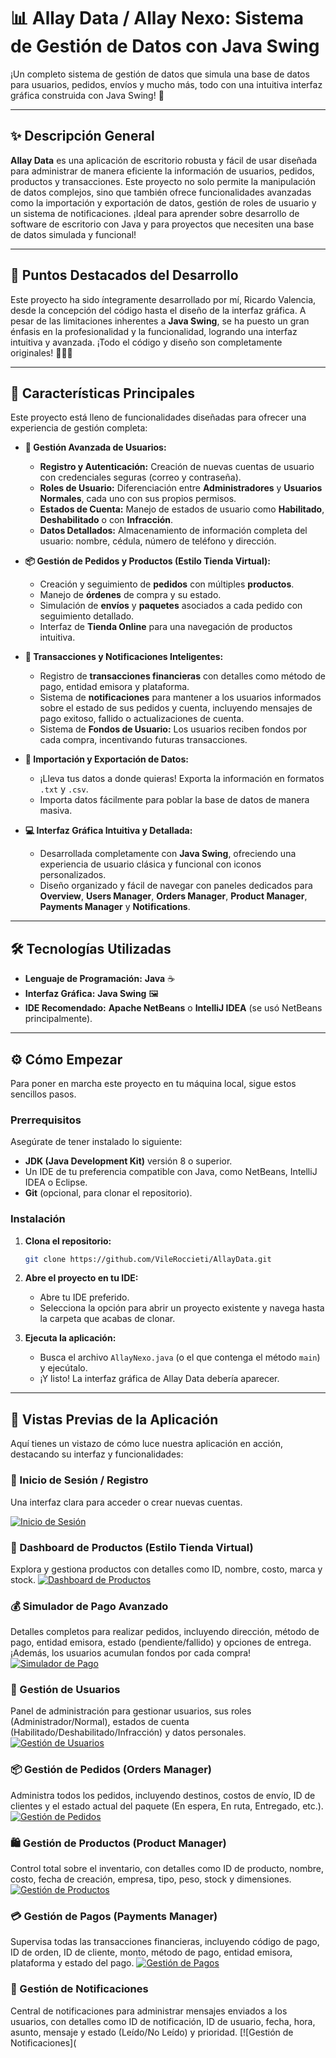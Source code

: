 # 📊 Allay Data / Allay Nexo: Sistema de Gestión de Datos con Java Swing

¡Un completo sistema de gestión de datos que simula una base de datos para usuarios, pedidos, envíos y mucho más, todo con una intuitiva interfaz gráfica construida con Java Swing! 🚀

---

## ✨ Descripción General

**Allay Data** es una aplicación de escritorio robusta y fácil de usar diseñada para administrar de manera eficiente la información de usuarios, pedidos, productos y transacciones. Este proyecto no solo permite la manipulación de datos complejos, sino que también ofrece funcionalidades avanzadas como la importación y exportación de datos, gestión de roles de usuario y un sistema de notificaciones. ¡Ideal para aprender sobre desarrollo de software de escritorio con Java y para proyectos que necesiten una base de datos simulada y funcional!

---

## 🌟 Puntos Destacados del Desarrollo

Este proyecto ha sido íntegramente desarrollado por mí, Ricardo Valencia, desde la concepción del código hasta el diseño de la interfaz gráfica. A pesar de las limitaciones inherentes a **Java Swing**, se ha puesto un gran énfasis en la profesionalidad y la funcionalidad, logrando una interfaz intuitiva y avanzada. ¡Todo el código y diseño son completamente originales\! 👨‍💻✨

---

## 🚀 Características Principales

Este proyecto está lleno de funcionalidades diseñadas para ofrecer una experiencia de gestión completa:

* **👥 Gestión Avanzada de Usuarios:**
    * **Registro y Autenticación:** Creación de nuevas cuentas de usuario con credenciales seguras (correo y contraseña).
    * **Roles de Usuario:** Diferenciación entre **Administradores** y **Usuarios Normales**, cada uno con sus propios permisos.
    * **Estados de Cuenta:** Manejo de estados de usuario como **Habilitado**, **Deshabilitado** o con **Infracción**.
    * **Datos Detallados:** Almacenamiento de información completa del usuario: nombre, cédula, número de teléfono y dirección.

* **📦 Gestión de Pedidos y Productos (Estilo Tienda Virtual):**
    * Creación y seguimiento de **pedidos** con múltiples **productos**.
    * Manejo de **órdenes** de compra y su estado.
    * Simulación de **envíos** y **paquetes** asociados a cada pedido con seguimiento detallado.
    * Interfaz de **Tienda Online** para una navegación de productos intuitiva.

* **💸 Transacciones y Notificaciones Inteligentes:**
    * Registro de **transacciones financieras** con detalles como método de pago, entidad emisora y plataforma.
    * Sistema de **notificaciones** para mantener a los usuarios informados sobre el estado de sus pedidos y cuenta, incluyendo mensajes de pago exitoso, fallido o actualizaciones de cuenta.
    * Sistema de **Fondos de Usuario:** Los usuarios reciben fondos por cada compra, incentivando futuras transacciones.

* **🔄 Importación y Exportación de Datos:**
    * ¡Lleva tus datos a donde quieras! Exporta la información en formatos `.txt` y `.csv`.
    * Importa datos fácilmente para poblar la base de datos de manera masiva.

* **💻 Interfaz Gráfica Intuitiva y Detallada:**
    * Desarrollada completamente con **Java Swing**, ofreciendo una experiencia de usuario clásica y funcional con iconos personalizados.
    * Diseño organizado y fácil de navegar con paneles dedicados para **Overview**, **Users Manager**, **Orders Manager**, **Product Manager**, **Payments Manager** y **Notifications**.

---

## 🛠️ Tecnologías Utilizadas

* **Lenguaje de Programación:** **Java** ☕
* **Interfaz Gráfica:** **Java Swing** 🖼️
* **IDE Recomendado:** **Apache NetBeans** o **IntelliJ IDEA** (se usó NetBeans principalmente).

---

## ⚙️ Cómo Empezar

Para poner en marcha este proyecto en tu máquina local, sigue estos sencillos pasos.

### Prerrequisitos

Asegúrate de tener instalado lo siguiente:

* **JDK (Java Development Kit)** versión 8 o superior.
* Un IDE de tu preferencia compatible con Java, como NetBeans, IntelliJ IDEA o Eclipse.
* **Git** (opcional, para clonar el repositorio).

### Instalación

1.  **Clona el repositorio:**
    ```sh
    git clone https://github.com/VileRoccieti/AllayData.git
    ```
2.  **Abre el proyecto en tu IDE:**
    * Abre tu IDE preferido.
    * Selecciona la opción para abrir un proyecto existente y navega hasta la carpeta que acabas de clonar.

3.  **Ejecuta la aplicación:**
    * Busca el archivo `AllayNexo.java` (o el que contenga el método `main`) y ejecútalo.
    * ¡Y listo! La interfaz gráfica de Allay Data debería aparecer.

---

## 📸 Vistas Previas de la Aplicación

Aquí tienes un vistazo de cómo luce nuestra aplicación en acción, destacando su interfaz y funcionalidades:

### 🔑 Inicio de Sesión / Registro
Una interfaz clara para acceder o crear nuevas cuentas.

[![Inicio de Sesión](https://media.discordapp.net/attachments/1052634745579765791/1424431241842921544/image.png?ex=68e3ec78&is=68e29af8&hm=7827ea9ffe0747796408cd786bb89438d7d8e75f34c97f4952b0c42fc5dc03d7&=&format=webp&quality=lossless&width=676&height=805)](https://media.discordapp.net/attachments/1052634745579765791/1424431241842921544/image.png?ex=68e3ec78&is=68e29af8&hm=7827ea9ffe0747796408cd786bb89438d7d8e75f34c97f4952b0c42fc5dc03d7&=&format=webp&quality=lossless&width=676&height=805)

### 🛒 Dashboard de Productos (Estilo Tienda Virtual)
Explora y gestiona productos con detalles como ID, nombre, costo, marca y stock.
[![Dashboard de Productos](https://media.discordapp.net/attachments/1052634745579765791/1424431242228535448/image.png?ex=68e3ec78&is=68e29af8&hm=494d732a42db93952e4c4082a862dbadd35e8e3c37734bbae7f2668f22679f07&=&format=webp&quality=lossless&width=1649&height=790)](https://media.discordapp.net/attachments/1052634745579765791/1424431242228535448/image.png?ex=68e3ec78&is=68e29af8&hm=494d732a42db93952e4c4082a862dbadd35e8e3c37734bbae7f2668f22679f07&=&format=webp&quality=lossless&width=1649&height=790)

### 💰 Simulador de Pago Avanzado
Detalles completos para realizar pedidos, incluyendo dirección, método de pago, entidad emisora, estado (pendiente/fallido) y opciones de entrega. ¡Además, los usuarios acumulan fondos por cada compra!
[![Simulador de Pago](https://media.discordapp.net/attachments/1052634745579765791/1424431242794762370/image.png?ex=68e3ec78&is=68e29af8&hm=4054a02c37a5afdfeb81a7a021609a1349177dd5affa59525ab7860c7f3ed9fc&=&format=webp&quality=lossless&width=1651&height=788)](https://media.discordapp.net/attachments/1052634745579765791/1424431242794762370/image.png?ex=68e3ec78&is=68e29af8&hm=4054a02c37a5afdfeb81a7a021609a1349177dd5affa59525ab7860c7f3ed9fc&=&format=webp&quality=lossless&width=1651&height=788)

### 👤 Gestión de Usuarios
Panel de administración para gestionar usuarios, sus roles (Administrador/Normal), estados de cuenta (Habilitado/Deshabilitado/Infracción) y datos personales.
[![Gestión de Usuarios](https://media.discordapp.net/attachments/1052634745579765791/1424431243549741247/image.png?ex=68e3ec79&is=68e29af9&hm=26b466cd3f6b3bd0ebb4a5815112ec9c70fd9006a5704c6854a7f12da9a69e18&=&format=webp&quality=lossless&width=1563&height=774)](https://media.discordapp.net/attachments/1052634745579765791/1424431243549741247/image.png?ex=68e3ec79&is=68e29af9&hm=26b466cd3f6b3bd0ebb4a5815112ec9c70fd9006a5704c6854a7f12da9a69e18&=&format=webp&quality=lossless&width=1563&height=774)

### 📦 Gestión de Pedidos (Orders Manager)
Administra todos los pedidos, incluyendo destinos, costos de envío, ID de clientes y el estado actual del paquete (En espera, En ruta, Entregado, etc.).
[![Gestión de Pedidos](https://media.discordapp.net/attachments/1052634745579765791/1424431243986210867/image.png?ex=68e3ec79&is=68e29af9&hm=5a0365b7fbcd53666cfd896526c379ef4e5d4b17d1532bc8273d82853b98c9a4&=&format=webp&quality=lossless&width=1570&height=781)](https://media.discordapp.net/attachments/1052634745579765791/1424431243986210867/image.png?ex=68e3ec79&is=68e29af9&hm=5a0365b7fbcd53666cfd896526c379ef4e5d4b17d1532bc8273d82853b98c9a4&=&format=webp&quality=lossless&width=1570&height=781)

### 🛍️ Gestión de Productos (Product Manager)
Control total sobre el inventario, con detalles como ID de producto, nombre, costo, fecha de creación, empresa, tipo, peso, stock y dimensiones.
[![Gestión de Productos](https://media.discordapp.net/attachments/1052634745579765791/1424431244682334352/image.png?ex=68e3ec79&is=68e29af9&hm=ad24173d70f6a74d46a30fcb9bb5402d3e36715fbe16e165a7f5310d06b1a2e8&=&format=webp&quality=lossless&width=1564&height=775)](https://media.discordapp.net/attachments/1052634745579765791/1424431244682334352/image.png?ex=68e3ec79&is=68e29af9&hm=ad24173d70f6a74d46a30fcb9bb5402d3e36715fbe16e165a7f5310d06b1a2e8&=&format=webp&quality=lossless&width=1564&height=775)

### 💳 Gestión de Pagos (Payments Manager)
Supervisa todas las transacciones financieras, incluyendo código de pago, ID de orden, ID de cliente, monto, método de pago, entidad emisora, plataforma y estado del pago.
[![Gestión de Pagos](https://media.discordapp.net/attachments/1052634745579765791/1424431245114216625/image.png?ex=68e3ec79&is=68e29af9&hm=82bc9705893b203de9b42fae15e0250905062927496e952c2429582edb046915&=&format=webp&quality=lossless&width=1581&height=791)](https://media.discordapp.net/attachments/1052634745579765791/1424431245114216625/image.png?ex=68e3ec79&is=68e29af9&hm=82bc9705893b203de9b42fae15e0250905062927496e952c2429582edb046915&=&format=webp&quality=lossless&width=1581&height=791)

### 🔔 Gestión de Notificaciones
Central de notificaciones para administrar mensajes enviados a los usuarios, con detalles como ID de notificación, ID de usuario, fecha, hora, asunto, mensaje y estado (Leído/No Leído) y prioridad.
[![Gestión de Notificaciones](
